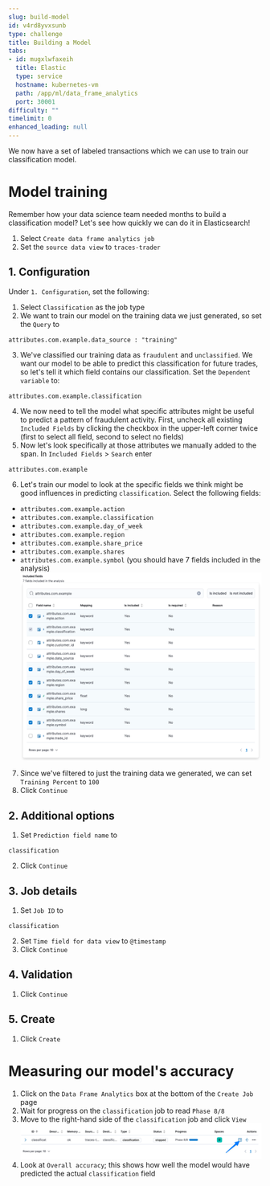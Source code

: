 ```yaml
---
slug: build-model
id: v4rd8yvxsunb
type: challenge
title: Building a Model
tabs:
- id: mugxlwfaxeih
  title: Elastic
  type: service
  hostname: kubernetes-vm
  path: /app/ml/data_frame_analytics
  port: 30001
difficulty: ""
timelimit: 0
enhanced_loading: null
---
```

We now have a set of labeled transactions which we can use to train our classification model.

Model training
===
Remember how your data science team needed months to build a classification model? Let's see how quickly we can do it in Elasticsearch!

1. Select `Create data frame analytics job`
2. Set the `source data view` to `traces-trader`

## 1. Configuration
Under `1. Configuration`, set the following:
1. Select `Classification` as the job type
2. We want to train our model on the training data we just generated, so set the `Query` to
  ```
  attributes.com.example.data_source : "training"
  ```
3. We've classified our training data as `fraudulent` and `unclassified`. We want our model to be able to predict this classification for future trades, so let's tell it which field contains our classification. Set the `Dependent variable` to:
  ```
  attributes.com.example.classification
  ```
4. We now need to tell the model what specific attributes might be useful to predict a pattern of fraudulent activity. First, uncheck all existing `Included Fields` by clicking the checkbox in the upper-left corner twice (first to select all field, second to select no fields)
5. Now let's look specifically at those attributes we manually added to the span. In `Included Fields` > `Search` enter
  ```
  attributes.com.example
  ```
6. Let's train our model to look at the specific fields we think might be good influences in predicting `classification`. Select the following fields:
  * `attributes.com.example.action`
  * `attributes.com.example.classification`
  * `attributes.com.example.day_of_week`
  * `attributes.com.example.region`
  * `attributes.com.example.share_price`
  * `attributes.com.example.shares`
  * `attributes.com.example.symbol`
  (you should have 7 fields included in the analysis)
  ![Included Fields](../assets/train_included_fields.png)
7. Since we've filtered to just the training data we generated, we can set `Training Percent` to `100`
8. Click `Continue`

## 2. Additional options
1. Set `Prediction field name` to
  ```
  classification
  ```
2. Click `Continue`

## 3. Job details
1. Set `Job ID` to
  ```
  classification
  ```
2. Set `Time field for data view` to `@timestamp`
3. Click `Continue`

## 4. Validation
1. Click `Continue`

## 5. Create
1. Click `Create`

Measuring our model's accuracy
===
1. Click on the `Data Frame Analytics` box at the bottom of the `Create Job` page
2. Wait for progress on the `classification` job to read `Phase 8/8`
3. Move to the right-hand side of the `classification` job and click `View`
  ![View](../assets/train_view.png)
4. Look at `Overall accuracy`; this shows how well the model would have predicted the actual `classification` field

